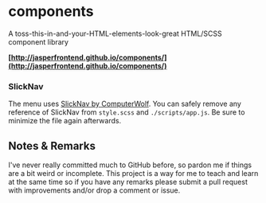 # components
A toss-this-in-and-your-HTML-elements-look-great HTML/SCSS component library

**[http://jasperfrontend.github.io/components/](http://jasperfrontend.github.io/components/)**

### SlickNav ###

The menu uses [SlickNav by ComputerWolf](https://github.com/ComputerWolf/SlickNav). You can safely remove any reference of SlickNav from `style.scss` and `./scripts/app.js`. Be sure to minimize the file again afterwards.

## Notes & Remarks ##

I've never really committed much to GitHub before, so pardon me if things are a bit weird or incomplete. This project is a way for me to teach and learn at the same time so if you have any remarks please submit a pull request with improvements and/or drop a comment or issue.
